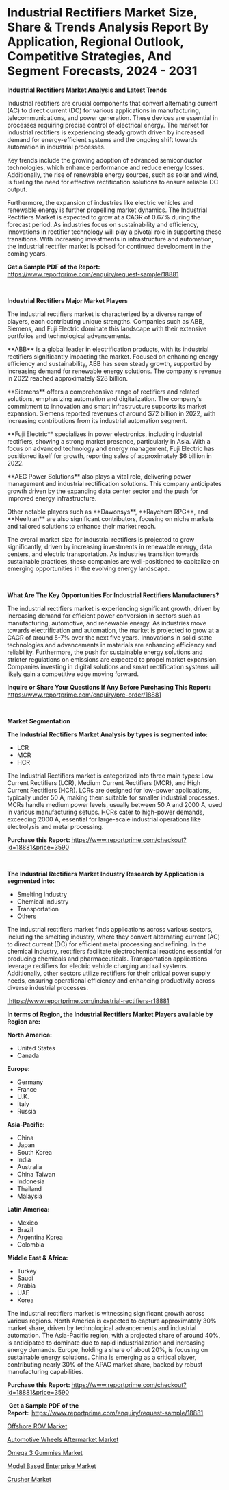 <p><h1>Industrial Rectifiers Market Size, Share & Trends Analysis Report By Application, Regional Outlook, Competitive Strategies, And Segment Forecasts, 2024 - 2031</h1></p><p><strong>Industrial Rectifiers Market Analysis and Latest Trends</strong></p>
<p><p>Industrial rectifiers are crucial components that convert alternating current (AC) to direct current (DC) for various applications in manufacturing, telecommunications, and power generation. These devices are essential in processes requiring precise control of electrical energy. The market for industrial rectifiers is experiencing steady growth driven by increased demand for energy-efficient systems and the ongoing shift towards automation in industrial processes. </p><p>Key trends include the growing adoption of advanced semiconductor technologies, which enhance performance and reduce energy losses. Additionally, the rise of renewable energy sources, such as solar and wind, is fueling the need for effective rectification solutions to ensure reliable DC output. </p><p>Furthermore, the expansion of industries like electric vehicles and renewable energy is further propelling market dynamics. The Industrial Rectifiers Market is expected to grow at a CAGR of 0.67% during the forecast period. As industries focus on sustainability and efficiency, innovations in rectifier technology will play a pivotal role in supporting these transitions. With increasing investments in infrastructure and automation, the industrial rectifier market is poised for continued development in the coming years.</p></p>
<p><strong>Get a Sample PDF of the Report:&nbsp;</strong> <a href="https://www.reportprime.com/enquiry/request-sample/18881?utm_campaign=102&utm_medium=2&utm_source=Github&utm_content=ia&utm_term=22112024&utm_id=industrial-rectifiers">https://www.reportprime.com/enquiry/request-sample/18881</a></p>
<p>&nbsp;</p>
<p><strong>Industrial Rectifiers Major Market Players</strong></p>
<p><p>The industrial rectifiers market is characterized by a diverse range of players, each contributing unique strengths. Companies such as ABB, Siemens, and Fuji Electric dominate this landscape with their extensive portfolios and technological advancements.</p><p>**ABB** is a global leader in electrification products, with its industrial rectifiers significantly impacting the market. Focused on enhancing energy efficiency and sustainability, ABB has seen steady growth, supported by increasing demand for renewable energy solutions. The company's revenue in 2022 reached approximately $28 billion.</p><p>**Siemens** offers a comprehensive range of rectifiers and related solutions, emphasizing automation and digitalization. The company's commitment to innovation and smart infrastructure supports its market expansion. Siemens reported revenues of around $72 billion in 2022, with increasing contributions from its industrial automation segment.</p><p>**Fuji Electric** specializes in power electronics, including industrial rectifiers, showing a strong market presence, particularly in Asia. With a focus on advanced technology and energy management, Fuji Electric has positioned itself for growth, reporting sales of approximately $6 billion in 2022. </p><p>**AEG Power Solutions** also plays a vital role, delivering power management and industrial rectification solutions. This company anticipates growth driven by the expanding data center sector and the push for improved energy infrastructure.</p><p>Other notable players such as **Dawonsys**, **Raychem RPG**, and **Neeltran** are also significant contributors, focusing on niche markets and tailored solutions to enhance their market reach.</p><p>The overall market size for industrial rectifiers is projected to grow significantly, driven by increasing investments in renewable energy, data centers, and electric transportation. As industries transition towards sustainable practices, these companies are well-positioned to capitalize on emerging opportunities in the evolving energy landscape.</p></p>
<p>&nbsp;</p>
<p><strong>What Are The Key Opportunities For Industrial Rectifiers Manufacturers?</strong></p>
<p><p>The industrial rectifiers market is experiencing significant growth, driven by increasing demand for efficient power conversion in sectors such as manufacturing, automotive, and renewable energy. As industries move towards electrification and automation, the market is projected to grow at a CAGR of around 5-7% over the next five years. Innovations in solid-state technologies and advancements in materials are enhancing efficiency and reliability. Furthermore, the push for sustainable energy solutions and stricter regulations on emissions are expected to propel market expansion. Companies investing in digital solutions and smart rectification systems will likely gain a competitive edge moving forward.</p></p>
<p><strong>Inquire or Share Your Questions If Any Before Purchasing This Report:</strong> <a href="https://www.reportprime.com/enquiry/pre-order/18881?utm_campaign=102&utm_medium=2&utm_source=Github&utm_content=ia&utm_term=22112024&utm_id=industrial-rectifiers">https://www.reportprime.com/enquiry/pre-order/18881</a></p>
<p>&nbsp;</p>
<p><strong>Market Segmentation</strong></p>
<p><strong>The Industrial Rectifiers Market Analysis by types is segmented into:</strong></p>
<p><ul><li>LCR</li><li>MCR</li><li>HCR</li></ul></p>
<p><p>The Industrial Rectifiers market is categorized into three main types: Low Current Rectifiers (LCR), Medium Current Rectifiers (MCR), and High Current Rectifiers (HCR). LCRs are designed for low-power applications, typically under 50 A, making them suitable for smaller industrial processes. MCRs handle medium power levels, usually between 50 A and 2000 A, used in various manufacturing setups. HCRs cater to high-power demands, exceeding 2000 A, essential for large-scale industrial operations like electrolysis and metal processing.</p></p>
<p><strong>Purchase this Report:&nbsp;</strong><a href="https://www.reportprime.com/checkout?id=18881&price=3590&utm_campaign=102&utm_medium=2&utm_source=Github&utm_content=ia&utm_term=22112024&utm_id=industrial-rectifiers">https://www.reportprime.com/checkout?id=18881&price=3590</a></p>
<p>&nbsp;</p>
<p><strong>The Industrial Rectifiers Market Industry Research by Application is segmented into:</strong></p>
<p><ul><li>Smelting Industry</li><li>Chemical Industry</li><li>Transportation</li><li>Others</li></ul></p>
<p><p>The industrial rectifiers market finds applications across various sectors, including the smelting industry, where they convert alternating current (AC) to direct current (DC) for efficient metal processing and refining. In the chemical industry, rectifiers facilitate electrochemical reactions essential for producing chemicals and pharmaceuticals. Transportation applications leverage rectifiers for electric vehicle charging and rail systems. Additionally, other sectors utilize rectifiers for their critical power supply needs, ensuring operational efficiency and enhancing productivity across diverse industrial processes.</p></p>
<p><a href="https://www.reportprime.com/industrial-rectifiers-r18881?utm_campaign=102&utm_medium=2&utm_source=Github&utm_content=ia&utm_term=22112024&utm_id=industrial-rectifiers">&nbsp;https://www.reportprime.com/industrial-rectifiers-r18881</a></p>
<p><strong>In terms of Region, the Industrial Rectifiers Market Players available by Region are:</strong></p>
<p>
    <p> <strong> North America: </strong>
        <ul>
            <li>United States</li>
            <li>Canada</li>
        </ul>
        </p> 
    <p> <strong> Europe: </strong>
        <ul>
            <li>Germany</li>
            <li>France</li>
            <li>U.K.</li>
            <li>Italy</li>
            <li>Russia</li>
        </ul>
        </p> 
    <p> <strong> Asia-Pacific: </strong>
        <ul>
            <li>China</li>
            <li>Japan</li>
            <li>South Korea</li>
            <li>India</li>
            <li>Australia</li>
            <li>China Taiwan</li>
            <li>Indonesia</li>
            <li>Thailand</li>
            <li>Malaysia</li>
        </ul>
        </p> 
    <p> <strong> Latin America: </strong>
        <ul>
            <li>Mexico</li>
            <li>Brazil</li>
            <li>Argentina Korea</li>
            <li>Colombia</li>
        </ul>
        </p> 
    <p> <strong> Middle East & Africa: </strong>
        <ul>
            <li>Turkey</li>
            <li>Saudi</li>
            <li>Arabia</li>
            <li>UAE</li>
            <li>Korea</li>
        </ul>
    </p>
    </p>
<p><p>The industrial rectifiers market is witnessing significant growth across various regions. North America is expected to capture approximately 30% market share, driven by technological advancements and industrial automation. The Asia-Pacific region, with a projected share of around 40%, is anticipated to dominate due to rapid industrialization and increasing energy demands. Europe, holding a share of about 20%, is focusing on sustainable energy solutions. China is emerging as a critical player, contributing nearly 30% of the APAC market share, backed by robust manufacturing capabilities.</p></p>
<p><strong>Purchase this Report: </strong><a href="https://www.reportprime.com/checkout?id=18881&price=3590&utm_campaign=102&utm_medium=2&utm_source=Github&utm_content=ia&utm_term=22112024&utm_id=industrial-rectifiers">https://www.reportprime.com/checkout?id=18881&price=3590</a></p>
<p>&nbsp;<strong>Get a Sample PDF of the Report:&nbsp;&nbsp;</strong><a href="https://www.reportprime.com/enquiry/request-sample/18881?utm_campaign=102&utm_medium=2&utm_source=Github&utm_content=ia&utm_term=22112024&utm_id=industrial-rectifiers">https://www.reportprime.com/enquiry/request-sample/18881</a></p>
<p><strong></strong></p>
<p><p><a href="https://github.com/NargisHussain75/Market-Research-Report-List-1/blob/main/offshore-rov-market.md?utm_campaign=102&utm_medium=2&utm_source=Github&utm_content=ia&utm_term=22112024&utm_id=industrial-rectifiers">Offshore ROV Market</a></p><p><a href="https://www.linkedin.com/pulse/automotive-wheels-aftermarket-market-size-expansion-zflse?utm_campaign=102&utm_medium=2&utm_source=Github&utm_content=ia&utm_term=22112024&utm_id=industrial-rectifiers">Automotive Wheels Aftermarket Market</a></p><p><a href="https://issuu.com/reportprime-2/docs/omega-3-gummies-market-size-2030.pp_e87db518c0777d?utm_campaign=102&utm_medium=2&utm_source=Github&utm_content=ia&utm_term=22112024&utm_id=industrial-rectifiers">Omega 3 Gummies Market</a></p><p><a href="https://www.linkedin.com/pulse/influencing-factors-model-based-enterprise-market-insights-mmkce?utm_campaign=102&utm_medium=2&utm_source=Github&utm_content=ia&utm_term=22112024&utm_id=industrial-rectifiers">Model Based Enterprise Market</a></p><p><a href="https://github.com/FlorianWolf90/Market-Research-Report-List-1/blob/main/crusher-market.md?utm_campaign=102&utm_medium=2&utm_source=Github&utm_content=ia&utm_term=22112024&utm_id=industrial-rectifiers">Crusher Market</a></p></p>